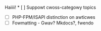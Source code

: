 Haiiii! * [ ] Suppowt cwoss-categowy topics
* [ ] PHP-FPM/ISAPI distinction on awticwes
* [ ] Fowmatting - Gwav? Mkdocs?, fwendo